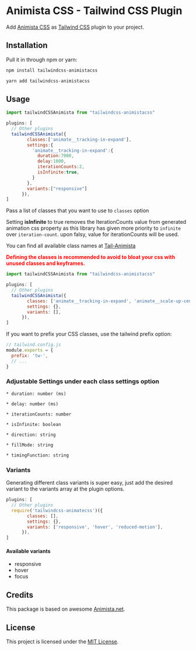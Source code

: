 # Animista CSS - Tailwind CSS Plugin
Add [Animista CSS](https://animista.net/) as [Tailwind CSS](https://github.com/tailwindcss/tailwindcss) plugin to your project.

## Installation

Pull it in through npm or yarn:

```bash
npm install tailwindcss-animistacss
```

```bash
yarn add tailwindcss-animistacss
```


## Usage

```js
import tailwindCSSAnimista from "tailwindcss-animistacss"

plugins: [
  // Other plugins
  tailwindCSSAnimista({
        classes:['animate__tracking-in-expand'],
        settings:{
          'animate__tracking-in-expand':{
            duration:7000,
            delay:1000,
            iterationCounts:2,
            isInfinite:true,
          }
        },
        variants:["responsive"]
      }),
]
```
Pass a list of classes that you want to use to `classes` option

Setting **isInfinite** to true removes the IterationCounts value from generated animation css property as this library has given more priority to `infinite` over `iteration-count`. upon falsy, value for iterationCounts will be used.


You can find all available class names at [Tail-Animista](tail-animista.vercel.app/)

<p style="color:red;font-weight:bold;"> Defining the classes is recommended to avoid to bloat your css with unused classes and keyframes.</p>

```js
import tailwindCSSAnimista from "tailwindcss-animistacss"

plugins: [
  // Other plugins
  tailwindCSSAnimista({
        classes: ['animate__tracking-in-expand', 'animate__scale-up-center', ...],
        settings: {},
        variants: [],
      }),
]
```

If you want to prefix your CSS classes, use the tailwind prefix option:

```js
// tailwind.config.js
module.exports = {
  prefix: 'tw-',
  // ...
}
```
### Adjustable Settings under each class settings option

`* duration: number (ms)`


`* delay: number (ms)`


`* iterationCounts: number`


`* isInfinite: boolean`


`* direction: string`


`* fillMode: string`


`* timingFunction: string`


### Variants
Generating different class variants is super easy, just add the desired variant to the variants array at the plugin options.
```js
plugins: [
  // Other plugins
  require('tailwindcss-animatecss')({
        classes: [],
        settings: {},
        variants: ['responsive', 'hover', 'reduced-motion'],
      }),
]
```
#### Available variants
* responsive
* hover
* focus



## Credits

This package is based on awesome [Animista.net](https://animista.net/).


## License

This project is licensed under the [MIT License](https://opensource.org/licenses/MIT).
